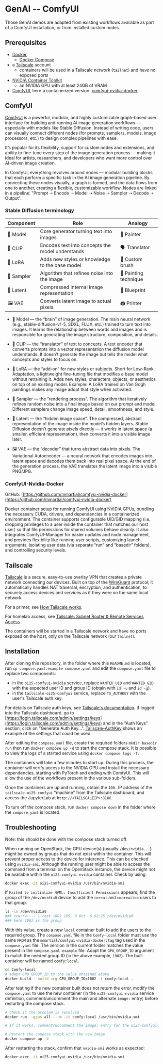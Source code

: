 # GenAI -- ComfyUI

Those GenAI demos are adapted from existing workflows available as part of a ComfyUI installation, or from installed custom nodes.

## Prerequisites

- [Docker](https://docs.docker.com/get-docker/)
  - [Docker Compose](https://docs.docker.com/compose/)
- a [Tailscale](https://tailscale.com/) account
  - containers will be used in a Tailscale network (`tailnet`) and have no exposed ports
- [NVIDIA Container Toolkit](https://docs.nvidia.com/datacenter/cloud-native/container-toolkit/install-guide.html)
  - an NVIDIA GPU with at least 24GB of VRAM
- [ComfyUI](https://github.com/comfyanonymous/ComfyUI), here a containerized version: [comfyui-nvidia-docker](https://github.com/mmartial/comfyui-nvidia-docker)

## ComfyUI

[ComfyUI](https://github.com/comfyanonymous/ComfyUI) is a powerful, modular, and highly customizable graph-based user interface for building and running AI image generation workflows — especially with models like Stable Diffusion. Instead of writing code, users can visually connect different nodes (for prompts, samplers, models, image processors, etc.) to design complex pipelines with ease.

It’s popular for its flexibility, support for custom nodes and extensions, and ability to fine-tune every step of the image generation process — making it ideal for artists, researchers, and developers who want more control over AI-driven image creation.

In ComfyUI, everything revolves around nodes — modular building blocks that each perform a specific task in the AI image generation pipeline. By connecting these nodes visually, a graph is formed, and the data flows from one to another, creating a flexible, customizable workflow. Nodes are linked in a pipeline: "Prompt ➝ Encode ➝ Model ➝ Noise ➝ Sampler ➝ Decode ➝ Output".

### Stable Diffusion terminology

| Component | Role | Analogy |
| --- | --- | --- |
| 🧠 Model | Core generator turning text into images | 🎨 Painter |
| 📖 CLIP | Encodes text into concepts the model understands | 🗣️ Translator |
| 🧩 LoRA | Adds new styles or knowledge to the base model | 🧰 Custom brush |
| 🔄 Sampler | Algorithm that refines noise into the image | 🔄 Painting technique |
| 🌌 Latent | Compressed internal image representation | 📐 Blueprint |
| 🖼️ VAE | Converts latent image to actual pixels | 🖨️ Printer |

- 🧠 Model — the “brain” of image generation.
  The main neural network (e.g., stable-diffusion-v1-5, SDXL, FLUX, etc.) trained to turn text into images.
  It learns the relationship between words and images and is responsible for generating the image structure, composition, and details.

- 📖 CLIP — the “translator” of text to concepts.
  A text encoder that converts prompts into a vector representation the diffusion model understands.
  It doesn’t generate the image but tells the model what concepts and styles to focus on.

- 🧩 LoRA — the “add-on” for new styles or subjects.
  Short for Low-Rank Adaptation, a lightweight fine-tuning file that modifies a base model without retraining it.
  Adds new styles, characters, objects, or aesthetics on top of an existing model.
  Example: A LoRA trained on Van Gogh paintings makes any image adopt that style when activated.

- 🔄 Sampler — the “rendering process”.
  The algorithm that iteratively refines random noise into a final image based on our prompt and model.
  Different samplers change image speed, detail, smoothness, and style.

- 🌌 Latent — the “hidden image space”.
  The compressed, abstract representation of the image inside the model’s hidden layers.
  Stable Diffusion doesn’t generate pixels directly — it works in latent space (a smaller, efficient representation), then converts it into a visible image later.

- 🖼️ VAE — the “decoder” that turns abstract data into pixels.
  The Variational Autoencoder — a neural network that encodes images into latent space and decodes them back into real pixel space.
  At the end of the generation process, the VAE translates the latent image into a visible PNG/JPG.

### ComfyUI-Nvidia-Docker

GitHub: [https://github.com/mmartial/comfyui-nvidia-docker](https://github.com/mmartial/comfyui-nvidia-docker)

Docker container setup for running ComfyUI using NVIDIA GPUs, bundling the necessary CUDA, drivers, and dependencies in a containerized environment.
The container supports configurable UID/GID mapping (i.e. dropping privileges to a user inside the container that matches our host user) so that file permissions for shared volumes behave cleanly.
It also integrates ComfyUI-Manager for easier updates and node management, and provides flexibility like running user scripts, customizing launch arguments, isolating user data (via separate “run” and “basedir” folders), and controlling security levels.

## Tailscale

[Tailscale](https://tailscale.com/) is a secure, easy-to-use overlay VPN that creates a private network connecting our devices.
Built on top of the [WireGuard](https://www.wireguard.com/) protocol, it automatically handles NAT traversal, encryption, and authentication, to securely access devices and services as if they were on the same local network.

For a primer, see [How Tailscale works](https://tailscale.com/blog/how-tailscale-works).

For homelab access, see [Tailscale: Subnet Router & Remote Services Access](https://www.gkr.one/blg-20250323-tailscale).

The containers will be started in a Tailscale network and have no ports exposed on the host, only on the Tailscale network (our `tailnet`).

## Installation

After cloning this repository, in the folder where this `README.md` is located, run `cp compose.yaml.example compose.yaml` and edit the `compose.yaml` file to replace two components:

- in the `oi25-comfyui-nvidia` service, replace `WANTED_UID` and `WANTED_GID` with the expected user ID and group ID (obtain with `id -u` and `id -g`).
- in the `tailscale-oi25-comfyui` service, replace `TS_AUTHKEY` with the user's Tailscale auth key.

For details on Tailscale auth keys, see [Tailscale's documentation](https://tailscale.com/kb/1282/docker).
If logged into the Tailscale dashboard, go to [https://login.tailscale.com/admin/settings/keys](https://login.tailscale.com/admin/settings/keys) and in the "Auth Keys" section, click on "Generate Auth Key...". [Tailscale-AuthKey](../CoreAI/Tailscale-AuthKey.png) shows an example of the settings that could be used.

After editing the `compose.yaml` file, create the required folders `mkdir basedir run` then run `docker compose up -d` to start the compose stack.
It is possible to view the logs of a started service using `docker compose logs -f`.

The containers will take a few minutes to start up. During this process, the container will verify access to the NVIDIA GPU and install the necessary dependencies, starting with PyTorch and ending with ComfyUI. This will allow the use of the workflows present in the various sub-folders.

Once the containers are up and running, obtain the `100.` IP address of the `tailscale-oi25-comfyui` "machine" from the Tailscale dashboard, and access the JupyterLab at `http://<TAILSCALEIP>:8188`.

To turn off the compose stack, run `docker compose down` in the folder where the `compose.yaml` is located.

## Troubleshooting

Note: this should be done with the compose stack turned off.

When running on OpenStack, the GPU device(s) (usually `/dev/nvidia...`) might be owned by groups that do not exist within the container.
This will prevent proper access to the device for inference.
This can be checked using `nvidia-smi`. Although the running user might be able to access the command from a terminal on the OpenStack instance, the device might not be available within the `oi25-comfyui-nvidia` container. Check by using:

```bash
docker exec -it oi25-comfyui-nvidia /usr/bin/nvidia-smi
```

If `Failed to initialize NVML: Insufficient Permissions` appears, find the group of the `/dev/nvidia0` device to add the `coreai` and `coareaitoo` users to that group.

```bash
ls -ln /dev/nvidia0
### crw-rw---- 1 root 1002 195, 0 Oct  6 02:25 /dev/nvidia0
### here 1002 is the group
```

With this value, create a new `local` container built to add the users to the required group.
The `compose.yaml` file in the `Comfy-local` folder must use the same `FROM` as the `mmartial/comfyui-nvidia-docker:tag` tag used in the `compose.yaml` file. The version in the current folder matches the value present in the `compose.yaml.example` file. Adapt the `GPU_GROUP_ID` argument to match the needed group ID (in the above example, `1002`). The built container will be named `comfy:local`.

```bash
cd Comfy-local
# adapt GPU_GROUP_ID to the value obtained above
docker build --build-arg GPU_GROUP_ID=1002 -t comfy:local .
```

After testing if the new container built does not return the error, modify the `compose.yaml` to use the new container (in the `oi25-comfyui-nvidia` service definition, comment/uncomment the main and alternate `image:` entry) before restarting the compose stack.

```bash
# Check if the problem is resolved
docker run --gpus all --rm -it comfy:local /usr/bin/nvidia-smi

# If it works, comment/uncomment the image: entry for the oi25-comfyui-nvidia to replace the `image` field with `comfy:local`

# Restart the compose stack with the new image
docker compose up -d
```

After restarting the stack, confirm that `nvidia-smi` works as expected:

```bash
docker exec -it oi25-comfyui-nvidia /usr/bin/nvidia-smi
```
